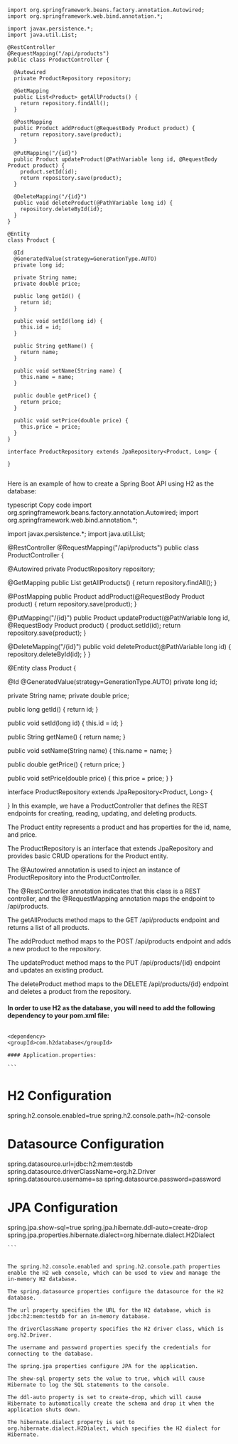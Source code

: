```

import org.springframework.beans.factory.annotation.Autowired;
import org.springframework.web.bind.annotation.*;

import javax.persistence.*;
import java.util.List;

@RestController
@RequestMapping("/api/products")
public class ProductController {

  @Autowired
  private ProductRepository repository;

  @GetMapping
  public List<Product> getAllProducts() {
    return repository.findAll();
  }

  @PostMapping
  public Product addProduct(@RequestBody Product product) {
    return repository.save(product);
  }

  @PutMapping("/{id}")
  public Product updateProduct(@PathVariable long id, @RequestBody Product product) {
    product.setId(id);
    return repository.save(product);
  }

  @DeleteMapping("/{id}")
  public void deleteProduct(@PathVariable long id) {
    repository.deleteById(id);
  }
}

@Entity
class Product {

  @Id
  @GeneratedValue(strategy=GenerationType.AUTO)
  private long id;

  private String name;
  private double price;

  public long getId() {
    return id;
  }

  public void setId(long id) {
    this.id = id;
  }

  public String getName() {
    return name;
  }

  public void setName(String name) {
    this.name = name;
  }

  public double getPrice() {
    return price;
  }

  public void setPrice(double price) {
    this.price = price;
  }
}

interface ProductRepository extends JpaRepository<Product, Long> {

}


```


Here is an example of how to create a Spring Boot API using H2 as the database:

typescript
Copy code
import org.springframework.beans.factory.annotation.Autowired;
import org.springframework.web.bind.annotation.*;

import javax.persistence.*;
import java.util.List;

@RestController
@RequestMapping("/api/products")
public class ProductController {

  @Autowired
  private ProductRepository repository;

  @GetMapping
  public List<Product> getAllProducts() {
    return repository.findAll();
  }

  @PostMapping
  public Product addProduct(@RequestBody Product product) {
    return repository.save(product);
  }

  @PutMapping("/{id}")
  public Product updateProduct(@PathVariable long id, @RequestBody Product product) {
    product.setId(id);
    return repository.save(product);
  }

  @DeleteMapping("/{id}")
  public void deleteProduct(@PathVariable long id) {
    repository.deleteById(id);
  }
}

@Entity
class Product {

  @Id
  @GeneratedValue(strategy=GenerationType.AUTO)
  private long id;

  private String name;
  private double price;

  public long getId() {
    return id;
  }

  public void setId(long id) {
    this.id = id;
  }

  public String getName() {
    return name;
  }

  public void setName(String name) {
    this.name = name;
  }

  public double getPrice() {
    return price;
  }

  public void setPrice(double price) {
    this.price = price;
  }
}

interface ProductRepository extends JpaRepository<Product, Long> {

}
In this example, we have a ProductController that defines the REST endpoints for creating, reading, updating, and deleting products.
  
  The Product entity represents a product and has properties for the id, name, and price. 
  
  The ProductRepository is an interface that extends JpaRepository and provides basic CRUD operations for the Product entity.

  The @Autowired annotation is used to inject an instance of ProductRepository into the ProductController. 
  
  The @RestController annotation indicates that this class is a REST controller, and the @RequestMapping annotation maps the endpoint to /api/products.

  The getAllProducts method maps to the GET /api/products endpoint and returns a list of all products. 
  
  The addProduct method maps to the POST /api/products endpoint and adds a new product to the repository. 
  
  The updateProduct method maps to the PUT /api/products/{id} endpoint and updates an existing product. 
  
  The deleteProduct method maps to the DELETE /api/products/{id} endpoint and deletes a product from the repository.


  #### In order to use H2 as the database, you will need to add the following dependency to your pom.xml file:


  
  ```
  
  <dependency>
  <groupId>com.h2database</groupId>

   ```
    
    #### Application.properties:
    
    ```
    
# H2 Configuration
spring.h2.console.enabled=true
spring.h2.console.path=/h2-console

# Datasource Configuration
spring.datasource.url=jdbc:h2:mem:testdb
spring.datasource.driverClassName=org.h2.Driver
spring.datasource.username=sa
spring.datasource.password=password

# JPA Configuration
spring.jpa.show-sql=true
spring.jpa.hibernate.ddl-auto=create-drop
spring.jpa.properties.hibernate.dialect=org.hibernate.dialect.H2Dialect

    
    ```


    The spring.h2.console.enabled and spring.h2.console.path properties enable the H2 web console, which can be used to view and manage the in-memory H2 database.

    The spring.datasource properties configure the datasource for the H2 database. 
    
    The url property specifies the URL for the H2 database, which is jdbc:h2:mem:testdb for an in-memory database. 
    
    The driverClassName property specifies the H2 driver class, which is org.h2.Driver. 
    
    The username and password properties specify the credentials for connecting to the database.

    The spring.jpa properties configure JPA for the application. 
    
    The show-sql property sets the value to true, which will cause Hibernate to log the SQL statements to the console. 
    
    The ddl-auto property is set to create-drop, which will cause Hibernate to automatically create the schema and drop it when the application shuts down. 
    
    The hibernate.dialect property is set to org.hibernate.dialect.H2Dialect, which specifies the H2 dialect for Hibernate.
    
    

  
  
